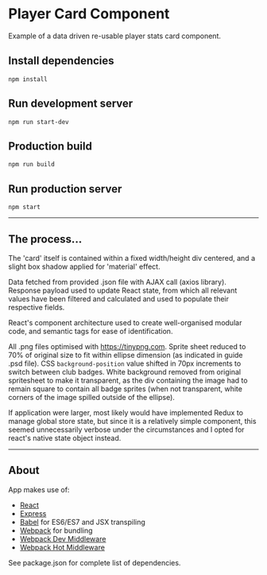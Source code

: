 # Player Card Component

Example of a data driven re-usable player stats card component.

## Install dependencies
`npm install`

## Run development server
`npm run start-dev`

## Production build
`npm run build`

## Run production server
`npm start`

---

## The process...

The 'card' itself is contained within a fixed width/height div centered, and a slight box shadow applied for 'material' effect.

Data fetched from provided .json file with AJAX call (axios library). Response payload used to update React state, from which all relevant values have been filtered and calculated and used to populate their respective fields.

React's component architecture used to create well-organised modular code, and semantic tags for ease of identification.

All .png files optimised with https://tinypng.com. Sprite sheet reduced to 70% of original size to fit within ellipse dimension (as indicated in guide .psd file). CSS `background-position` value shifted in 70px increments to switch between club badges. White background removed from original spritesheet to make it transparent, as the div containing the image had to remain square to contain all badge sprites (when not transparent, white corners of the image spilled outside of the ellipse).

If application were larger, most likely would have implemented Redux to manage global store state, but since it is a relatively simple component, this seemed unnecessarily verbose under the circumstances and I opted for react's native state object instead.

---

## About

App makes use of:

* [React](https://github.com/facebook/react)
* [Express](http://expressjs.com)
* [Babel](http://babeljs.io) for ES6/ES7 and JSX transpiling
* [Webpack](http://webpack.github.io) for bundling
* [Webpack Dev Middleware](http://webpack.github.io/docs/webpack-dev-middleware.html)
* [Webpack Hot Middleware](https://github.com/glenjamin/webpack-hot-middleware)

See package.json for complete list of dependencies.
